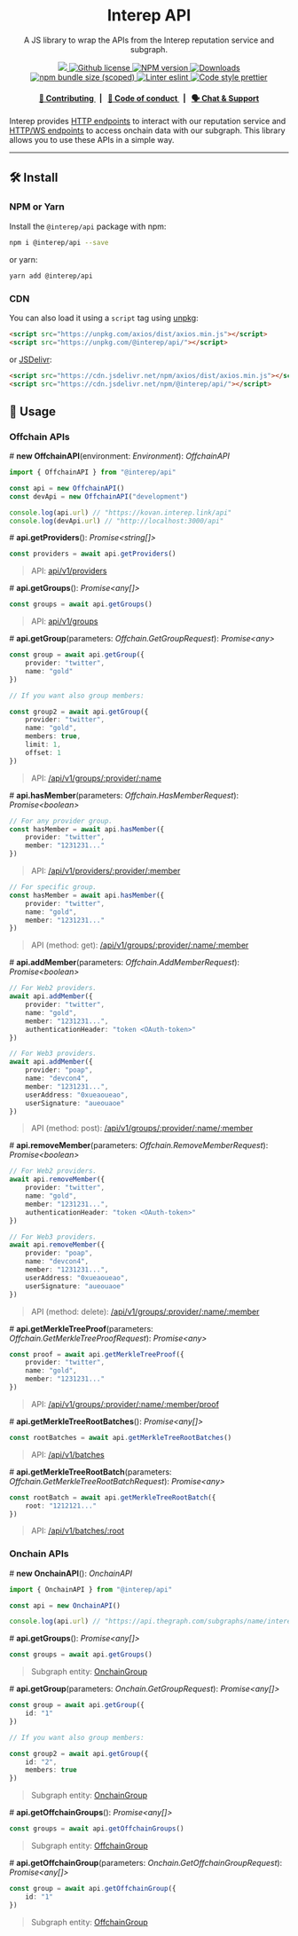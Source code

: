 <p align="center">
    <h1 align="center">
        Interep API
    </h1>
    <p align="center">A JS library to wrap the APIs from the Interep reputation service and subgraph.</p>
</p>

<p align="center">
    <a href="https://github.com/interep-project">
        <img src="https://img.shields.io/badge/project-Interep-blue.svg?style=flat-square">
    </a>
    <a href="https://github.com/interep-project/interep.js/blob/main/LICENSE">
        <img alt="Github license" src="https://img.shields.io/github/license/interep-project/interep.js.svg?style=flat-square">
    </a>
    <a href="https://www.npmjs.com/package/@interep/api">
        <img alt="NPM version" src="https://img.shields.io/npm/v/@interep/api?style=flat-square" />
    </a>
    <a href="https://npmjs.org/package/@interep/api">
        <img alt="Downloads" src="https://img.shields.io/npm/dm/@interep/api.svg?style=flat-square" />
    </a>
    <a href="https://bundlephobia.com/package/@interep/api">
        <img alt="npm bundle size (scoped)" src="https://img.shields.io/bundlephobia/minzip/@interep/api" />
    </a>
    <a href="https://eslint.org/">
        <img alt="Linter eslint" src="https://img.shields.io/badge/linter-eslint-8080f2?style=flat-square&logo=eslint" />
    </a>
    <a href="https://prettier.io/">
        <img alt="Code style prettier" src="https://img.shields.io/badge/code%20style-prettier-f8bc45?style=flat-square&logo=prettier" />
    </a>
</p>

<div align="center">
    <h4>
        <a href="https://docs.interep.link/contributing">
            👥 Contributing
        </a>
        <span>&nbsp;&nbsp;|&nbsp;&nbsp;</span>
        <a href="https://docs.interep.link/code-of-conduct">
            🤝 Code of conduct
        </a>
        <span>&nbsp;&nbsp;|&nbsp;&nbsp;</span>
        <a href="https://t.me/interrep">
            🗣️ Chat &amp; Support
        </a>
    </h4>
</div>

Interep provides [HTTP endpoints](https://docs.interep.link/api#reputation-service) to interact with our reputation service and [HTTP/WS endpoints](https://docs.interep.link/api#subgraph) to access onchain data with our subgraph. This library allows you to use these APIs in a simple way.

---

## 🛠 Install

### NPM or Yarn

Install the `@interep/api` package with npm:

```bash
npm i @interep/api --save
```

or yarn:

```bash
yarn add @interep/api
```

### CDN

You can also load it using a `script` tag using [unpkg](https://unpkg.com/):

```html
<script src="https://unpkg.com/axios/dist/axios.min.js"></script>
<script src="https://unpkg.com/@interep/api/"></script>
```

or [JSDelivr](https://www.jsdelivr.com/):

```html
<script src="https://cdn.jsdelivr.net/npm/axios/dist/axios.min.js"></script>
<script src="https://cdn.jsdelivr.net/npm/@interep/api/"></script>
```

## 📜 Usage

### Offchain APIs

\# **new OffchainAPI**(environment: _Environment_): _OffchainAPI_

```typescript
import { OffchainAPI } from "@interep/api"

const api = new OffchainAPI()
const devApi = new OffchainAPI("development")

console.log(api.url) // "https://kovan.interep.link/api"
console.log(devApi.url) // "http://localhost:3000/api"
```

\# **api.getProviders**(): _Promise<string[]>_

```typescript
const providers = await api.getProviders()
```

> API: [api/v1/providers](https://docs.interep.link/api#apiv1providers)

\# **api.getGroups**(): _Promise<any[]>_

```typescript
const groups = await api.getGroups()
```

> API: [api/v1/groups](https://docs.interep.link/api#apiv1groups)

\# **api.getGroup**(parameters: _Offchain.GetGroupRequest_): _Promise<any\>_

```typescript
const group = await api.getGroup({
    provider: "twitter",
    name: "gold"
})

// If you want also group members:

const group2 = await api.getGroup({
    provider: "twitter",
    name: "gold",
    members: true,
    limit: 1,
    offset: 1
})
```

> API: [/api/v1/groups/:provider/:name](https://docs.interep.link/api#apiv1groupsprovidername)

\# **api.hasMember**(parameters: _Offchain.HasMemberRequest_): _Promise<boolean\>_

```typescript
// For any provider group.
const hasMember = await api.hasMember({
    provider: "twitter",
    member: "1231231..."
})
```

> API: [/api/v1/providers/:provider/:member](https://docs.interep.link/api#apiv1providersprovidermember)

```typescript
// For specific group.
const hasMember = await api.hasMember({
    provider: "twitter",
    name: "gold",
    member: "1231231..."
})
```

> API (method: get): [/api/v1/groups/:provider/:name/:member](https://docs.interep.link/api#apiv1groupsprovidernamemember)

\# **api.addMember**(parameters: _Offchain.AddMemberRequest_): _Promise<boolean\>_

```typescript
// For Web2 providers.
await api.addMember({
    provider: "twitter",
    name: "gold",
    member: "1231231...",
    authenticationHeader: "token <OAuth-token>"
})
```

```typescript
// For Web3 providers.
await api.addMember({
    provider: "poap",
    name: "devcon4",
    member: "1231231...",
    userAddress: "0xueaoueao",
    userSignature: "aueouaoe"
})
```

> API (method: post): [/api/v1/groups/:provider/:name/:member](https://docs.interep.link/api#apiv1groupsprovidernamemember)

\# **api.removeMember**(parameters: _Offchain.RemoveMemberRequest_): _Promise<boolean\>_

```typescript
// For Web2 providers.
await api.removeMember({
    provider: "twitter",
    name: "gold",
    member: "1231231...",
    authenticationHeader: "token <OAuth-token>"
})
```

```typescript
// For Web3 providers.
await api.removeMember({
    provider: "poap",
    name: "devcon4",
    member: "1231231...",
    userAddress: "0xueaoueao",
    userSignature: "aueouaoe"
})
```

> API (method: delete): [/api/v1/groups/:provider/:name/:member](https://docs.interep.link/api#apiv1groupsprovidernamemember)

\# **api.getMerkleTreeProof**(parameters: _Offchain.GetMerkleTreeProofRequest_): _Promise<any\>_

```typescript
const proof = await api.getMerkleTreeProof({
    provider: "twitter",
    name: "gold",
    member: "1231231..."
})
```

> API: [/api/v1/groups/:provider/:name/:member/proof](https://docs.interep.link/api#apiv1groupsprovidernamememberproof)

\# **api.getMerkleTreeRootBatches**(): _Promise<any[]\>_

```typescript
const rootBatches = await api.getMerkleTreeRootBatches()
```

> API: [/api/v1/batches](https://docs.interep.link/api#apiv1batches)

\# **api.getMerkleTreeRootBatch**(parameters: _Offchain.GetMerkleTreeRootBatchRequest_): _Promise<any\>_

```typescript
const rootBatch = await api.getMerkleTreeRootBatch({
    root: "1212121..."
})
```

> API: [/api/v1/batches/:root](https://docs.interep.link/api#apiv1batchesroot)

### Onchain APIs

\# **new OnchainAPI**(): _OnchainAPI_

```typescript
import { OnchainAPI } from "@interep/api"

const api = new OnchainAPI()

console.log(api.url) // "https://api.thegraph.com/subgraphs/name/interep-project/interep-groups-kovan"
```

\# **api.getGroups**(): _Promise<any[]>_

```typescript
const groups = await api.getGroups()
```

> Subgraph entity: [OnchainGroup](https://docs.interep.link/api#onchaingroup)

\# **api.getGroup**(parameters: _Onchain.GetGroupRequest_): _Promise<any[]>_

```typescript
const group = await api.getGroup({
    id: "1"
})

// If you want also group members:

const group2 = await api.getGroup({
    id: "2",
    members: true
})
```

> Subgraph entity: [OnchainGroup](https://docs.interep.link/api#onchaingroup)

\# **api.getOffchainGroups**(): _Promise<any[]>_

```typescript
const groups = await api.getOffchainGroups()
```

> Subgraph entity: [OffchainGroup](https://docs.interep.link/api#offchaingroup)

\# **api.getOffchainGroup**(parameters: _Onchain.GetOffchainGroupRequest_): _Promise<any[]>_

```typescript
const group = await api.getOffchainGroup({
    id: "1"
})
```

> Subgraph entity: [OffchainGroup](https://docs.interep.link/api#offchaingroup)
